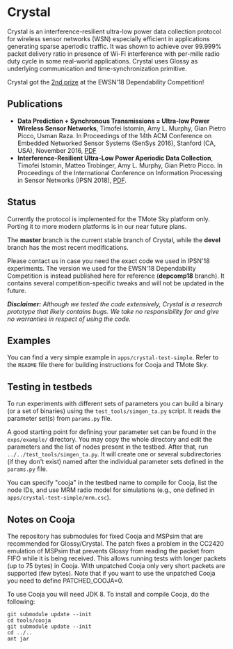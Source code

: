 # Crystal
Crystal is an interference-resilient ultra-low power data collection protocol for wireless sensor networks (WSN) especially efficient in applications generating sparse aperiodic traffic. It was shown to achieve over 99.999% packet delivery ratio in presence of Wi-Fi interference with per-mille radio duty cycle in some real-world applications. Crystal uses Glossy as underlying communication and time-synchronization primitive.

Crystal got the [2nd prize](https://iti-testbed.tugraz.at/blog/page/11/ewsn-18-dependability-competition-final-results/) at the EWSN'18 Dependability Competition!

## Publications

 * **Data Prediction + Synchronous Transmissions = Ultra-low Power Wireless Sensor Networks**, Timofei Istomin, Amy L. Murphy, Gian Pietro Picco, Usman Raza.  In Proceedings of the 14th ACM Conference on Embedded Networked Sensor Systems (SenSys 2016), Stanford (CA, USA), November 2016, [PDF](http://disi.unitn.it/~picco/papers/sensys16.pdf)
 * **Interference-Resilient Ultra-Low Power Aperiodic Data Collection**, Timofei Istomin, Matteo Trobinger, Amy L. Murphy, Gian Pietro Picco.  In Proceedings of the International Conference on Information Processing in Sensor Networks (IPSN 2018), [PDF](http://disi.unitn.it/~picco/papers/ipsn18.pdf).

## Status
Currently the protocol is implemented for the TMote Sky platform only. Porting it to more modern platforms is in our near future plans.

The **master** branch is the current stable branch of Crystal, while the **devel** branch has the most recent modifications. 

Please contact us in case you need the exact code we used in IPSN'18 experiments. The version we used for the EWSN'18 Dependability Competition is instead published here for reference (**depcomp18** branch). It contains several competition-specific tweaks and will not be updated in the future.

***Disclaimer:*** *Although we tested the code extensively, Crystal is a research prototype that likely contains bugs. We take no responsibility for and give no warranties in respect of using the code.*

## Examples
You can find a very simple example in `apps/crystal-test-simple`. Refer to the `README` file there for building instructions for Cooja and TMote Sky.

## Testing in testbeds
To run experiments with different sets of parameters you can build a binary (or a set of binaries) using the `test_tools/simgen_ta.py` script. It reads the parameter set(s) from `params.py` file.

A good starting point for defining your parameter set can be found in the `exps/example/` directory. You may copy the whole directory and edit the parameters and the list of nodes present in the testbed. After that, run `../../test_tools/simgen_ta.py`. It will create one or several subdirectories (if they don't exist) named after the individual parameter sets defined in the `params.py` file. 

You can specify "cooja" in the testbed name to compile for Cooja, list the node IDs, and use MRM radio model for simulations (e.g., one defined in `apps/crystal-test-simple/mrm.csc`).

## Notes on Cooja

The repository has submodules for fixed Cooja and MSPsim that are recommended for Glossy/Crystal. The patch fixes a problem in the CC2420 emulation of MSPsim that prevents Glossy from reading the packet from FIFO while it is being received. This allows running tests with longer packets (up to 75 bytes) in Cooja. With unpatched Cooja only very short packets are supported (few bytes). Note that if you want to use the unpatched Cooja you need to define PATCHED_COOJA=0.

To use Cooja you will need JDK 8. To install and compile Cooja, do the following: 

```
git submodule update --init
cd tools/cooja
git submodule update --init
cd ../..
ant jar
```
